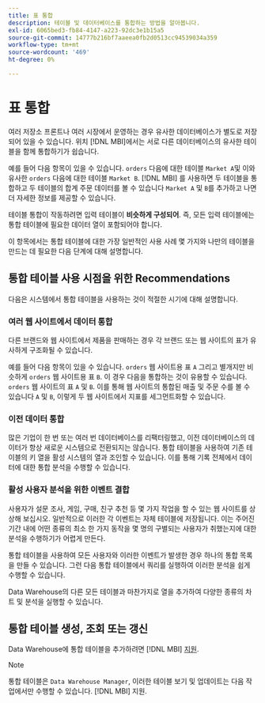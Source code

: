 ```yaml
---
title: 표 통합
description: 테이블 및 데이터베이스를 통합하는 방법을 알아봅니다.
exl-id: 6065bed3-fb84-4147-a223-92dc3e1b15a5
source-git-commit: 14777b216bf7aaeea0fb2d0513cc94539034a359
workflow-type: tm+mt
source-wordcount: '469'
ht-degree: 0%

---
```


# 표 통합

여러 저장소 프론트나 여러 시장에서 운영하는 경우 유사한 데이터베이스가 별도로 저장되어 있을 수 있습니다. 위치 [!DNL MBI]에서는 서로 다른 데이터베이스의 유사한 테이블을 함께 통합하기가 쉽습니다.

예를 들어 다음 항목이 있을 수 있습니다. `orders` 다음에 대한 테이블 `Market A`및 이와 유사한 `orders` 다음에 대한 테이블 `Market B`. [!DNL MBI] 를 사용하면 두 테이블을 통합하고 두 테이블의 합계 주문 데이터를 볼 수 있습니다 `Market A` 및 `B`를 추가하고 나면 더 자세한 정보를 제공할 수 있습니다.

테이블 통합이 작동하려면 입력 테이블이 **비슷하게 구성되어**. 즉, 모든 입력 테이블에는 통합 테이블에 필요한 데이터 열이 포함되어야 합니다.

이 항목에서는 통합 테이블에 대한 가장 일반적인 사용 사례 몇 가지와 나만의 테이블을 만드는 데 필요한 다음 단계에 대해 설명합니다.

## 통합 테이블 사용 시점을 위한 Recommendations

다음은 시스템에서 통합 테이블을 사용하는 것이 적절한 시기에 대해 설명합니다.

### 여러 웹 사이트에서 데이터 통합

다른 브랜드와 웹 사이트에서 제품을 판매하는 경우 각 브랜드 또는 웹 사이트의 표가 유사하게 구조화될 수 있습니다.

예를 들어 다음 항목이 있을 수 있습니다. `orders` 웹 사이트용 표 `A` 그리고 별개지만 비슷하게 `orders` 웹 사이트용 표 `B`. 이 경우 다음을 통합하는 것이 유용할 수 있습니다. `orders` 웹 사이트의 표 `A` 및 `B`. 이를 통해 웹 사이트의 통합된 매출 및 주문 수를 볼 수 있습니다 `A` 및 `B`, 이렇게 두 웹 사이트에서 지표를 세그먼트화할 수 있습니다.

### 이전 데이터 통합

많은 기업이 한 번 또는 여러 번 데이터베이스를 리팩터링했고, 이전 데이터베이스의 데이터가 항상 새로운 시스템으로 전환되지는 않습니다. 통합 테이블을 사용하여 기존 테이블의 키 열을 활성 시스템의 열과 조인할 수 있습니다. 이를 통해 기록 전체에서 데이터에 대한 통합 분석을 수행할 수 있습니다.

### 활성 사용자 분석을 위한 이벤트 결합

사용자가 설문 조사, 게임, 구매, 친구 추천 등 몇 가지 작업을 할 수 있는 웹 사이트를 상상해 보십시오. 일반적으로 이러한 각 이벤트는 자체 테이블에 저장됩니다. 이는 주어진 기간 내에 어떤 종류의 최소 한 가지 동작을 몇 명의 구별되는 사용자가 취했는지에 대한 분석을 수행하기가 어렵게 만든다.

통합 테이블을 사용하여 모든 사용자와 이러한 이벤트가 발생한 경우 하나의 통합 목록을 만들 수 있습니다. 그런 다음 통합 테이블에서 쿼리를 실행하여 이러한 분석을 쉽게 수행할 수 있습니다.

Data Warehouse의 다른 모든 테이블과 마찬가지로 열을 추가하여 다양한 종류의 차트 및 분석을 실행할 수 있습니다.

## 통합 테이블 생성, 조회 또는 갱신

Data Warehouse에 통합 테이블을 추가하려면 [!DNL MBI] [지원](../guide-overview.md).

>[!NOTE]
>
>통합 테이블은 `Data Warehouse Manager`, 이러한 테이블 보기 및 업데이트는 다음 작업에서만 수행할 수 있습니다. [!DNL MBI] 지원.
